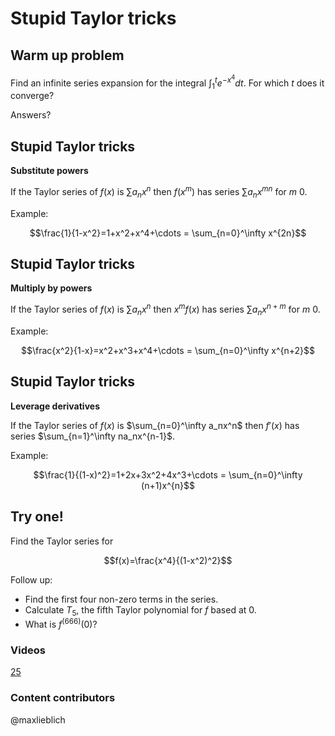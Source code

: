Stupid Taylor tricks
====================

Warm up problem
---------------

Find an infinite series expansion for the integral
$\int_1^te^{-x^4}dt$. For which $t$ does it converge?

Answers?

Stupid Taylor tricks
--------------------

**Substitute powers**

If the Taylor series of $f(x)$ is $\sum a_nx^n$ then $f(x^m)$
has series $\sum a_nx^{mn}$ for $m\>0$.

Example:

$$\frac{1}{1-x^2}=1+x^2+x^4+\cdots = \sum_{n=0}^\infty
x^{2n}$$

Stupid Taylor tricks
--------------------

**Multiply by powers**

If the Taylor series of $f(x)$ is $\sum a_nx^n$ then $x^mf(x)$
has series $\sum a_nx^{n+m}$ for $m\>0$.

Example:

$$\frac{x^2}{1-x}=x^2+x^3+x^4+\cdots = \sum_{n=0}^\infty
x^{n+2}$$

Stupid Taylor tricks
--------------------

**Leverage derivatives**

If the Taylor series of $f(x)$ is $\sum_{n=0}^\infty a_nx^n$
then $f'(x)$ has series $\sum_{n=1}^\infty na_nx^{n-1}$.

Example:

$$\frac{1}{(1-x)^2}=1+2x+3x^2+4x^3+\cdots = \sum_{n=0}^\infty
(n+1)x^{n}$$

Try one!
--------

Find the Taylor series for

$$f(x)=\frac{x^4}{(1-x^2)^2}$$

Follow up:

-   Find the first four non-zero terms in the series.
-   Calculate $T_5$, the fifth Taylor polynomial for $f$ based at
    $0$.
-   What is $f^{(666)}(0)$?

### Videos
[25](http://www.math.washington.edu/~lieblich/Math126/video/25.mp4)

### Content contributors
@maxlieblich 

